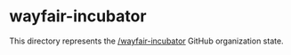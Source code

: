 # wayfair-incubator

This directory represents the [/wayfair-incubator](https://github.com/wayfair-incubator) GitHub organization state.
